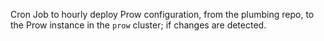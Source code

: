Cron Job to hourly deploy Prow configuration, from the plumbing repo, to the Prow instance in the `prow` cluster; if changes are detected.
